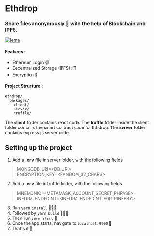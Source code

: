# Ethdrop 
### Share files anonymously 👻 with the help of Blockchain and IPFS.

[![lerna](https://img.shields.io/badge/maintained%20with-lerna-cc00ff.svg)](https://lerna.js.org/)

#### Features :

- Ethereum Login 😈
- Decentralized Storage (IPFS) 🗂
- Encryption 🔐

#### Project Structure :

```
ethdrop/
  packages/
    client/
    server/
    truffle/
```

The **client** folder contains react code.
The **truffle** folder inside the client folder contains the smart contract code for Ethdrop.
The **server** folder contains express.js server code.

## Setting up the project

 1. Add a **.env** file in server folder, with the following fields
> MONGODB_URI=<DB_URI> <br/>
> ENCRYPTION_KEY=<RANDOM_32_CHARS>

 2. Add a **.env** file in truffle folder, with the following fields
> MNEMONIC=<METAMASK_ACCOUNT_SECRET_PHRASE> <br/>
> INFURA_ENDPOINT=<INFURA_ENDPOINT_FOR_RINKEBY>

 3. Run `yarn install` 💁🏻‍♂️
 4. Followed by `yarn build` 🧑🏻‍💻
 5. Then run `yarn start` 🚀
 6. Once the app starts, navigate to `localhost:9900` 👀
 7. That's it 🎉

